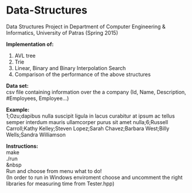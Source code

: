 # Data-Structures
Data Structures Project in Department of Computer Engineering &amp; Informatics, University of Patras (Spring 2015)

<b>Implementation of:</b>
1. AVL tree
2. Trie
3. Linear, Binary and Binary Interpolation Search
4. Comparison of the performance of the above structures


<b>Data set:</b><br>
csv file containing information over the a company (Id, Name, Description, #Employees, Employee...)<br>

<b>Example:</b><br>
1;Ozu;dapibus nulla suscipit ligula in lacus curabitur at ipsum ac tellus semper interdum mauris ullamcorper purus sit amet nulla;6;Russell Carroll;Kathy Kelley;Steven Lopez;Sarah Chavez;Barbara West;Billy Wells;Sandra Williamson		<br>	


<b>Instructions:</b><br>
  make<br>
  ./run
<br>&nbsp<br>
Run and choose from menu what to do!<br>
(In order to run in Windows enviroment choose and uncomment the right libraries for measuring time from Tester.hpp)
